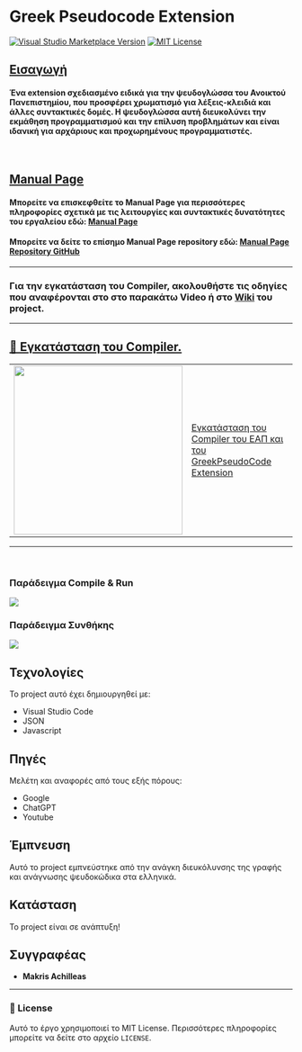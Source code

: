 # Greek Pseudocode Extension

[![Visual Studio Marketplace Version](https://img.shields.io/visual-studio-marketplace/v/greekpseudocode.greekpseudocode)](https://marketplace.visualstudio.com/items?itemName=greekpseudocode.greekpseudocode) [![MIT License](https://img.shields.io/badge/license-MIT-blue.svg)](LICENSE)

<h2><u> Εισαγωγή</u></h2>

#### Ένα extension σχεδιασμένο ειδικά για την ψευδογλώσσα του Ανοικτού Πανεπιστημίου, που προσφέρει χρωματισμό για λέξεις-κλειδιά και άλλες συντακτικές δομές. Η ψευδογλώσσα αυτή διευκολύνει την εκμάθηση προγραμματισμού και την επίλυση προβλημάτων και είναι ιδανική για αρχάριους και προχωρημένους προγραμματιστές.

</br>

<h2><u> Manual Page </u></h2>

#### Μπορείτε να επισκεφθείτε το Manual Page για περισσότερες πληροφορίες σχετικά με τις λειτουργίες και συντακτικές δυνατότητες του εργαλείου εδώ:  [Manual Page](https://greek-pseudocode-manual.readthedocs.io/operators.html)

#### Μπορείτε να δείτε το επίσημο Manual Page repository εδώ:  [Manual Page Repository GitHub](https://github.com/AchilleasMakris/readthedocs)

---

### Για την εγκατάσταση του Compiler, ακολουθήστε τις οδηγίες που αναφέρονται στο στο παρακάτω Video ή στο [Wiki](https://github.com/AchilleasMakris/vscode-pseudocode-extension/wiki) του project. 

---

<h2> <u>💾  Εγκατάσταση του Compiler.</u> </h2>

<table><tr><td><a href="https://www.youtube.com/watch?v=EghV1phuO7s"><img width="300px" src="https://i.imgur.com/wfGwc43.png"></a></td>
<td><a href="https://www.youtube.com/watch?v=EghV1phuO7s">Εγκατάσταση του Compiler του ΕΑΠ και του GreekPseudoCode Extension</a><br/></td></tr></table

---
---
</br>

### Παράδειγμα Compile & Run
![](https://i.imgur.com/FdbcR69.gif)

### Παράδειγμα Συνθήκης
![](https://i.imgur.com/v33yVRq.gif)


## Τεχνολογίες

Το project αυτό έχει δημιουργηθεί με:

- Visual Studio Code
- JSON
- Javascript

## Πηγές

Μελέτη και αναφορές από τους εξής πόρους:

- Google
- ChatGPT
- Youtube

## Έμπνευση

Αυτό το project εμπνεύστηκε από την ανάγκη διευκόλυνσης της γραφής και ανάγνωσης ψευδοκώδικα στα ελληνικά.

## Κατάσταση

Το project είναι σε ανάπτυξη!

## Συγγραφέας

- **Makris Achilleas**

---

### 📝 License

Αυτό το έργο χρησιμοποιεί το MIT License. Περισσότερες πληροφορίες μπορείτε να δείτε στο αρχείο `LICENSE`.